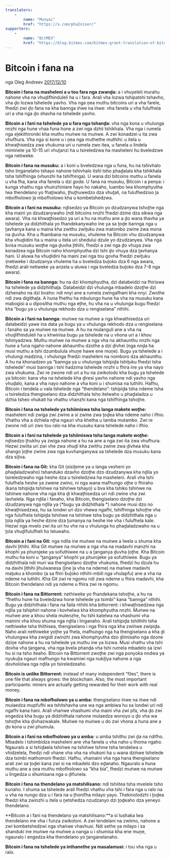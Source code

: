 ```yaml
---
translators: 
    - 
        name: "Munyai"
        href: "https://x.com/pha2niser/"
supporters: 
    - 
        name: "BitMEX"
        href: "https://blog.bitmex.com/bitmex-grant-translation-of-bitcoin-content-into-african-languages/"
---
```


# Bitcoin i fana na

nga Oleg Andreev [2017/12/10](https://oleganza.com/all/bitcoin-is-like/)

<LanguageDropdown/>

**Bitcoin i fana na masheleni a u tou fara nga zwanḓa:** a i vhuyeleli murahu nahone vha na vhuḓifhinduleli ha u i fara. Arali vha lozwa tshipatshi tshavho, vha ḓo lozwa tshelede yavho. Vha nga ṋea muthu bitcoins uri a vha farele, fhedzi zwi ḓo fana na kha bannga iṅwe na iṅwe: vha fanela u vha fulufhela uri a vha nga ḓo shavha na tshelede yavho.

**Bitcoin a i fani na tshelede ya u fara nga tshanḓa:**  vha nga kona u vhulunga nnzhi nga hune vhaa funa hone a zwi nga dzhii tshikhala. Vha nga i rumela nga eḽekithironiki kha muthu muṅwe na muṅwe. A zwi konadzei u ita zwa vhufhura. Vha nga si kone u i ṋea nga muthethe muthihi: u itela u khwaṱhisedza zwa vhukuma uri u rumela zwo itea, u fanela u lindela miminete ya 10-15 uri vhuṱanzi ha u tsireledzwa ha masheleni hu bveledzwe nga netiweke.

**Bitcoin i fana na musuku:** a i koni u bveledzwa nga u funa, hu na tshivhalo tsho linganelaho tshayo nahone tshivhalo itshi tsho phaḓalala kha tshikhala tsha tshifhinga (vhunzhi ha tshifhinga). U wana dzi bitcoins muthu u fanela u vha fha, kana vha fanela u dzi *goda*. U fana na musuku, Bitcoin i a penya: i kunga vhathu nga vhuinzhiniere hayo ho nakaho, luambo lwa khomphyutha lwa thendelano yo fhaṱiwaho, ṱhuṱhuwedzo dza vhuṱali, na fulufhedziso ḽa mbofholowo ḽa mbofholowo kha u kombetshedzwa.

**Bitcoin a i fani na musuku:** nḓisedzo ya Bitcoin yo dzudzanywa tshoṱhe nga kha maini yo dzudzanywaho (ndi bitcoins nnzhi fhedzi dzine dza sikwa nga awara). Vha na khwaṱhisedzo ya uri a hu na muthu ane a ḓo wana thavha ya tshelede ya didzhithala yo fhandekanywaho ine ya sa ṱoḓe bannga nga u ṱavhanya kana u maina kha zwithu zwiṱuku zwa matombo zwine zwa mona na ḓuvha. Kha u fhambana na musuku, vhuleme ha Bitcoin vhu dzudzanywa kha vhuḓidini ha u maina u itela uri shedului dzule yo dzudzanyea. Vha nga bvisa musuku woṱhe nga ḓuvha ḽithihi, fhedzi a zwi nga ḓo vhuya zwa konadzea nga Bitcoin naho khomphyutha dzi tshi ḓo vhuya dza ṱavhanya hani. U aluwa ha vhuḓidini ha maini zwi nga tou govha fhedzi zwiṱuku (netiweke i dzudzanya vhuleme ha u bveledza buḽoko dza 6 nga awara, fhedzi arali netiweke ya anzela u aluwa i nga bveledza buḽoko dza 7-8 nga awara).

**Bitcoin i fana na bannga:** hu na dzi khomphyutha, dzi databeidzi na fhiriswa ha tshelede ya didzhiithaḽa. Databeidzi dzi vhulunga mbadelo dzoṱhe dzi dzhenaho na dzi bvaho: ndi nnyi ane a rumela zwingafhani kha nnyi. Zwothe ndi zwa digithaḽa. A huna fhethu ha mbulungo hune ha vha na musuku kana mabogisi  a u dipositha muthu nga eṱhe, hu vha na u vhulunga bugu fhedzi kha “bugu ya u vhulunga rekhodo dza u rengiselana” nthihi.

**Bitcoin a i fani na bannga:** muṅwe na muṅwe a nga khwathisedza uri databeidzi yawe ina data ya bugu ya u vhulunga rekhodo dza u rengiselana i fanaho sa ya muṅwe na muṅwe. A hu na mulanguli ane a vha na vhuḓifhinduleli ha u khwinisa bugu ya tshelede na u vhona uri a i khou tshinyadzwa. Muthu muṅwe na muṅwe a nga vha na akhaunthu nnzhi nga hune a funa ngaho nahone akhaunthu dzothe a dzi ḓivhei (nga nnḓa ha musi muthu a tshi dzumbulula vhuṋe hawe ene muṋe). Bugu ya tshelede a i vhulungi madzina, i vhulunga fhedzi masheleni na nomboro dza akhaunthu. A hu na khonadzeo ya “bannga ya u vhulunga tshipiḓa tshiṱuku fhedzi tsha tshelede” musi bannga i tshi hadzima tshelede nnzhi u fhira ine ya vha nayo zwa vhukuma. Zwi re zwone ndi uri a hu na zwikolodo kha bugu ya tshelede ya bitcoin: kana vha na tshelede kha ḓiresi yavho nahone ndi yavho nga vhuḓalo, kana a vha nayo nahone a vha koni u i shumisa na luthihi. Hafhu, Bitcoin i tendela u vala tshelede nga “thendelano”: tshipiḓa tsha ndeme tsha u tsireledza thengiselano dza didzhithala tsho itelwaho u phaḓaladza u dzhia tsheo vhukati ha vhathu vhanzhi kana nga tshifhinga tshoṱhe.

**Bitcoin i fana na tshelede ya tshiimiswa tsha langa makete woṱhe:** masheleni ndi zwiga zwi zwine a si zwine zwa ṱoḓea kha ndeme naho i ifhio. Vhathu vha a dzhiela nṱha ngauri vha khetha u tamba mutambo. Zwi re zwone ndi uri zwo tou ralo na kha musuku kana tshelede naho i ifhio.

**Bitcoin a i fani na tshelede ya tshiimiswa tsha langa makete woṱhe:** nḓisedzo ṱhukhu ya zwiga nahone a hu na ane a nga zwi ita zwa vhufhura. Hezwi zwiita uri zwi vhe zwa vhuḓi kha zwithu zwine zwa ḓivhea kha shango ḽoṱhe zwine zwa nga kuvhanganywa sa tshelede dza musuku kana dza siḽiva.

**Bitcoin i fana na Git:** kha Git (sisiṱeme ya u langa vesheni yo phaḓaladzwaho) tshanduko dzavho dzoṱhe dzo dzudzanywa kha nḓila yo tsireledzwaho nga heshe dza u tsireledzwa ha masheleni. Arali vha tshi fulufhela heshe ya zwene zwino, ni nga wana mafhungo oṱhe o fhiraho (kana tshipiḓa tshiṅwe na tshiṅwe tshayo) u bva kha tshiko tshiṅwe na tshiṅwe nahone vha nga kha ḓi khwaṱhisedza uri ndi zwine vha zwi lavhelela. Nga nḓila i fanaho, kha Bitcoin, thengiselano dzoṱhe dzi dzudzanywa nga nḓila ya (*bugu ya didzhithala *) nahone musi dzo no khwaṱhisedzwa, hu sa londwi uri dzo vhewa ngafhi, tshifhinga tshoṱhe vha nga fulufhela tshipiḓa tshiṅwe na tshiṅwe tsha bugu ya didzhithala nga u ṱola nḓila ya heshe dzine dza ṱumanya na heshe ine vha i fulufhela kale. Hezwi nga mvelo zwi ita uri hu vhe na u vhulunga ho phaḓaladzwaho na u ṱola vhuḓifulufheli ho leluwaho.

**Bitcoin a i fani na Git:** nga ndila ine muṅwe na muṅwe a lwela u shuma kha davhi ḽithihi. Kha Git muṅwe na muṅwe a nga vha na madavhi manzhi na khophi ya phurojeke ya sofuthiwee na u a ṱanganya ḓuvha ḽoṱhe. Kha Bitcoin muthu ha koni u “ṱanganya” khophi ya phurojeke ya sofuthiwee. Bugu ya didzhithala ndi muri wa thengiselano dzoṱhe vhukuma, fhedzi hu dzula hu na davhi ḽithihi ḽihulwanesa (ḽine ḽa vha na ndeme) na maṅwe madavhi maṱuku a khombo (a sa fhiri buḽoko nthihi-mbili nga vhulapfu) ane a vha na ndeme na luthihi. Kha Git zwi re ngomu ndi zwa ndeme u fhira madavhi, kha Bitcoin thendelano ndi ya ndeme u fhira zwi re ngomu.

**Bitcoin i fana na Bittorrent:** nethiweke yo fhandekana tshoṱhe, a hu na “fhethu hune ha bveledzwa hone tshelede ya tsimbi” kana “bannga” nthihi. Bugu ya didzhithala i fana na faila nthihi kha bittorrent: i khwaṱhisedzwa nga nḓila ya tshiphiri nahone i kovhelwa kha khomphyutha nnzhi. Muṅwe na muṅwe ane a khou shela mulenzhe, hu tshi katelwa na vhashumi vha mainini vha khou shuma nga nḓila i linganaho. Arali tshipiḓa tshithihi tsha nethiweke tsha thithisea, thengiselano i nga fhira nga kha zwiṅwe zwipiḓa. Naho arali nethiweke yoṱhe ya fhela, mafhungo nga ha thengiselano a kha ḓi vhulungwa kha zwigidi zwinzhi zwa khomphyutha dzo ḓiimisaho nga dzone dziṋe nahone a hu na tshelede ya muthu ine ya lozwa. Musi vhathu vha tshi dovha vha ṱangana, vha nga bvela phanḓa vha tshi rumela mbadelo sa izwi hu si na tsho iteaho. Bitcoin na Bittorrent zwoṱhe zwi nga ponyoka nndwa ya nyukuḽia ngauri mafhungo ha kwamiwi nga nukiḽiya nahone a nga dovhololwa nga nḓila yo tsireledzeaho. 

**Bitcoin is unlike Bittorrent:** instead of many independent “files”, there is one file that always grows: the blockchain. Also, the most important participants: miners are actually getting rewarded for their work with real money.

**Bitcoin i fana na mbofholowo ya u amba:** thengiselano iṅwe na iṅwe ndi mulaedza mupfufhi wa tshitshavha une wa nga ambiwa hu sa londwi uri ndi ngafhi kana hani. Arali vhaṅwe vhashumi vha maini vha zwi pfa, vha ḓo zwi engedza kha bugu ya didzhithala nahone mulaedza wonoyo u ḓo vha wa tshoṱhe kha ḓivhazwakale. Muṅwe na muṅwe u do zwi vhona a huna ane a ḓo kona u zwi phumula.

**Bitcoin a i fani na mbofholowo ya u amba:** u amba tshithu zwi ḓa na ndifho. Mbadelo i tshimbidza masheleni ane vha fanela u vha naho u thoma ngaho. Ngauralo a si tshiḓaela tshiṅwe na tshiṅwe tshine tsha tendelwa u vhidzelela, fhedzi ndi vhane vha vha na vhukoni ha u wana dziṅwe tshelede dza tsimbi mathomoni fhedzi. Hafhu, vhamaini vha nga hana thengiselano arali zwi sa ṱoḓei kana zwi si na mbadelo dzo eḓanaho. Ngauralo a huna muthu ane a ṋea muthu mbofholowo sa “kha bia”, fhedzi muṅwe na muṅwe u lingedza u shumisana nga u ḓifunela.

**Bitcoin i fana na thendelano ya matshilisano:** ndi tshiitea tsha mvelele tsho kunaho. I shuma sa tshelede arali fhedzi vhathu vha tshi i fara nga u ralo na u vha na nungo dza u i fara na u ṱhonifha milayo yayo. Thekinolodzhi i ṱoḓea fhedzi kha zwinzhi u itela u ṋetshedza nzudzanyo dzi ṱoḓeaho dza yeneyo thendelano.

**Bitcoin a i fani na thendelano ya matshilisano:**a si lushaka lwa thendelano ine vha i funza zwikoloni. A zwi tendelani na zwiimo, nahone a zwi kombetshedzwi nga vhaṅwe vhavhusi. Ndi sethe ya milayo i sa shanduki ine muṅwe na muṅwe a nanga u i shumisa kha ene muṋe, ngauralo i engedza kha thendelano yo ṱanganelanaho. 

**Bitcoin i fana na tshelede ya inthanethe ya masalamusi:** i tou vha nga u ralo. 
